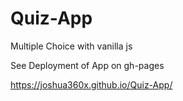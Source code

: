 # Quiz-App
Multiple Choice with vanilla js

See Deployment of App on gh-pages

https://joshua360x.github.io/Quiz-App/
